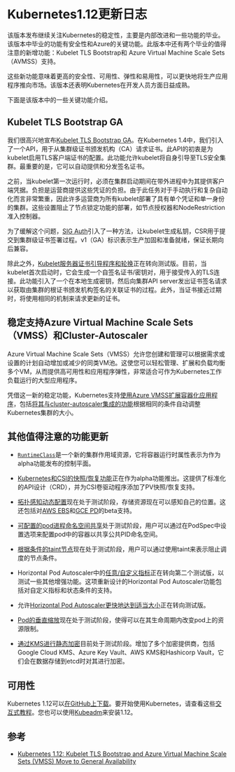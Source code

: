 # Kubernetes1.12更新日志

该版本发布继续关注Kubernetes的稳定性，主要是内部改进和一些功能的毕业。该版本中毕业的功能有安全性和Azure的关键功能。此版本中还有两个毕业的值得注意的新增功能：Kubelet TLS Bootstrap和 Azure Virtual Machine Scale Sets（AVMSS）支持。

这些新功能意味着更高的安全性、可用性、弹性和易用性，可以更快地将生产应用程序推向市场。该版本还表明Kubernetes在开发人员方面日益成熟。

下面是该版本中的一些关键功能介绍。

## Kubelet TLS Bootstrap GA

我们很高兴地宣布[Kubelet TLS Bootstrap GA](https://github.com/kubernetes/features/issues/43)。在Kubernetes 1.4中，我们引入了一个API，用于从集群级证书颁发机构（CA）请求证书。此API的初衷是为kubelet启用TLS客户端证书的配置。此功能允许kubelet将自身引导至TLS安全集群。最重要的是，它可以自动提供和分发签名证书。

之前，当kubelet第一次运行时，必须在集群启动期间在带外进程中为其提供客户端凭据。负担是运营商提供这些凭证的负担。由于此任务对于手动执行和复杂自动化而言非常繁重，因此许多运营商为所有kubelet部署了具有单个凭证和单一身份的集群。这些设置阻止了节点锁定功能的部署，如节点授权器和NodeRestriction准入控制器。

为了缓解这个问题，[SIG Auth](https://github.com/kubernetes/community/tree/master/sig-auth)引入了一种方法，让kubelet生成私钥，CSR用于提交到集群级证书签署过程。v1（GA）标识表示生产加固和准备就绪，保证长期向后兼容。

除此之外，[Kubelet服务器证书引导程序和轮换](https://github.com/kubernetes/features/issues/267)正在转向测试版。目前，当kubelet首次启动时，它会生成一个自签名证书/密钥对，用于接受传入的TLS连接。此功能引入了一个在本地生成密钥，然后向集群API server发出证书签名请求以获取由集群的根证书颁发机构签名的关联证书的过程。此外，当证书接近过期时，将使用相同的机制来请求更新的证书。

## 稳定支持Azure Virtual Machine Scale Sets（VMSS）和Cluster-Autoscaler

Azure Virtual Machine Scale Sets（VMSS）允许您创建和管理可以根据需求或设置的计划自动增加或减少的同类VM池。这使您可以轻松管理、扩展和负载均衡多个VM，从而提供高可用性和应用程序弹性，非常适合可作为Kubernetes工作负载运行的大型应用程序。

凭借这一新的稳定功能，Kubernetes支持[使用Azure VMSS扩展容器化应用程序](https://github.com/kubernetes/features/issues/514)，包括[将其与cluster-autoscaler集成的功能](https://github.com/kubernetes/features/issues/513)根据相同的条件自动调整Kubernetes集群的大小。

## 其他值得注意的功能更新

- [`RuntimeClass`](https://github.com/kubernetes/features/issues/585)是一个新的集群作用域资源，它将容器运行时属性表示为作为alpha功能发布的控制平面。

- [Kubernetes和CSI的快照/恢复功能](https://github.com/kubernetes/features/issues/177)正在作为alpha功能推出。这提供了标准化的API设计（CRD），并为CSI卷驱动程序添加了PV快照/恢复支持。

- [拓扑感知动态配置](https://github.com/kubernetes/features/issues/561)现在处于测试阶段，存储资源现在可以感知自己的位置。这还包括对[AWS EBS](https://github.com/kubernetes/features/issues/567)和[GCE PD](https://github.com/kubernetes/features/issues/558)的beta支持。

- [可配置的pod进程命名空间共享](https://github.com/kubernetes/features/issues/495)处于测试阶段，用户可以通过在PodSpec中设置选项来配置pod中的容器以共享公共PID命名空间。

- [根据条件的taint节点](https://github.com/kubernetes/features/issues/382)现在处于测试阶段，用户可以通过使用taint来表示阻止调度的节点条件。

- Horizo​ntal Pod Autoscaler中的[任意/自定义指标](https://github.com/kubernetes/features/issues/117)正在转向第二个测试版，以测试一些其他增强功能。这项重新设计的Horizo​ntal Pod Autoscaler功能包括对自定义指标和状态条件的支持。

- 允许[Horizo​ntal Pod Autoscaler更快地达到适当大小](https://github.com/kubernetes/features/issues/591)正在转向测试版。

- [Pod的垂直缩放](https://github.com/kubernetes/features/issues/21)现在处于测试阶段，使得可以在其生命周期内改变pod上的资源限制。

- [通过KMS进行静态加密](https://github.com/kubernetes/features/issues/460)目前处于测试阶段。增加了多个加密提供商，包括Google Cloud KMS、Azure Key Vault、AWS KMS和Hashicorp Vault，它们会在数据存储到etcd时对其进行加密。

## 可用性

Kubernetes 1.12可以[在GitHub上下载](https://github.com/kubernetes/kubernetes/releases/tag/v1.12.0)。要开始使用Kubernetes，请查看这些[交互式教程](https://kubernetes.io/docs/tutorials/)。您也可以使用[Kubeadm](https://kubernetes.io/docs/setup/independent/create-cluster-kubeadm/)来安装1.12。

## 参考

- [Kubernetes 1.12: Kubelet TLS Bootstrap and Azure Virtual Machine Scale Sets (VMSS) Move to General Availability](https://kubernetes.io/blog/2018/09/27/kubernetes-1.12-kubelet-tls-bootstrap-and-azure-virtual-machine-scale-sets-vmss-move-to-general-availability/)